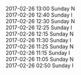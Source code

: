 2017-02-26 13:00 Sunday  N  
2017-02-26 12:40 Sunday  I  
2017-02-26 12:30 Sunday  N  
2017-02-26 12:25 Sunday  I  
2017-02-26 12:15 Sunday  N  
2017-02-26 11:30 Sunday  I  
2017-02-26 11:25 Sunday  N  
2017-02-26 11:15 Sunday  I  
2017-02-26 11:05 Sunday  N  
2017-02-26 02:50 Sunday  I  
